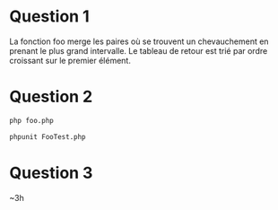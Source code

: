 # Question 1
La fonction foo merge les paires où se trouvent un chevauchement en prenant le plus grand intervalle. Le tableau de retour est trié par ordre croissant sur le premier élément.

# Question 2 
```bash
php foo.php
```

```bash
phpunit FooTest.php
```

# Question 3
~3h